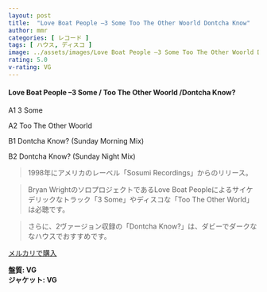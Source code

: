 ```yaml
---
layout: post
title:  "Love Boat People –3 Some Too The Other Woorld Dontcha Know"
author: mmr
categories: [ レコード ]
tags: [ ハウス, ディスコ ]
image: ../assets/images/Love Boat People –3 Some Too The Other Woorld Dontcha Know.jpg
rating: 5.0
v-rating: VG
---
```


#### Love Boat People –3 Some / Too The Other Woorld /Dontcha Know?

A1  3 Some

A2  Too The Other Woorld

B1  Dontcha Know? (Sunday Morning Mix)

B2  Dontcha Know? (Sunday Night Mix)

> 1998年にアメリカのレーベル「Sosumi Recordings」からのリリース。

> Bryan WrightのソロプロジェクトであるLove Boat Peopleによるサイケデリックなトラック「3 Some」やディスコな「Too The Other World」は必聴です。

> さらに、2ヴァージョン収録の「Dontcha Know?」は、ダビーでダークななハウスでおすすめです。


[メルカリで購入](https://jp.mercari.com/item/m66742679105)


<div class="mt-4 mb-4 d-flex align-items-center">
<strong class="mr-1">盤質: VG</strong>
</div>
<div class="mt-4 mb-4 d-flex align-items-center">
<strong class="mr-1">ジャケット: VG</strong>
</div>